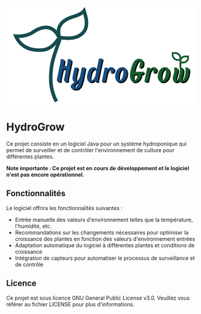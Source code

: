 ![HydroGrow logo](/images/HydroGrow-mini.png)

# HydroGrow

Ce projet consiste en un logiciel Java pour un système hydroponique qui permet de surveiller et de contrôler l'environnement de culture pour différentes plantes.

**Note importante : Ce projet est en cours de développement et le logiciel n'est pas encore opérationnel.**

## Fonctionnalités

Le logiciel offrira les fonctionnalités suivantes :

- Entrée manuelle des valeurs d'environnement telles que la température, l'humidité, etc.
- Recommandations sur les changements nécessaires pour optimiser la croissance des plantes en fonction des valeurs d'environnement entrées
- Adaptation automatique du logiciel à différentes plantes et conditions de croissance
- Intégration de capteurs pour automatiser le processus de surveillance et de contrôle

<!--
## Arborescence du projet

(Exemple d'arborescence)
Le projet est structuré de la manière suivante :

tree /f

Code : 
```

```
-->

## Licence

Ce projet est sous licence GNU General Public License v3.0. Veuillez vous référer au fichier LICENSE pour plus d'informations.

